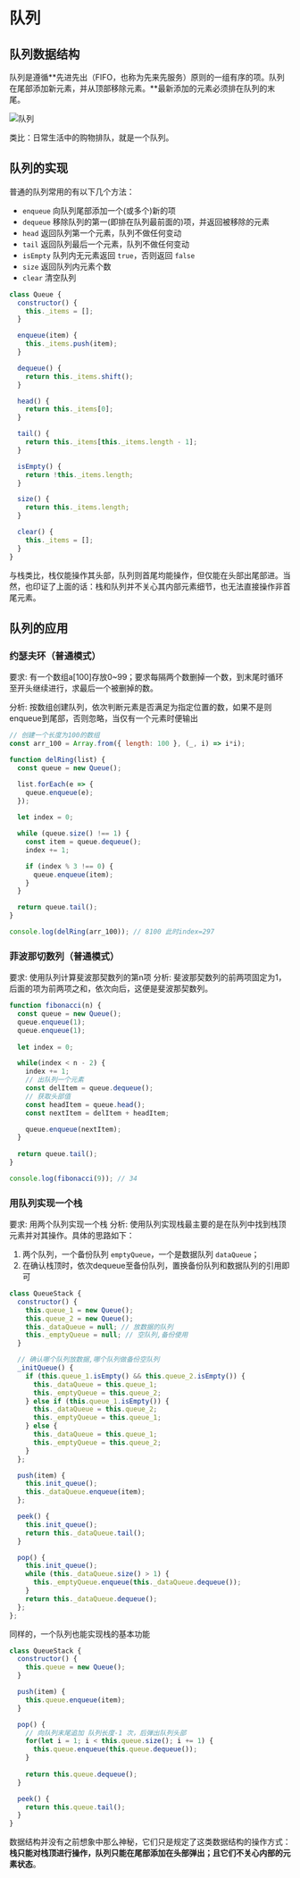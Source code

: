 队列
===

## 队列数据结构
队列是遵循**先进先出（FIFO，也称为先来先服务）原则的一组有序的项。队列在尾部添加新元素，并从顶部移除元素。**最新添加的元素必须排在队列的末尾。

![队列](./images/02.queue.png)

类比：日常生活中的购物排队，就是一个队列。

## 队列的实现
普通的队列常用的有以下几个方法：

- `enqueue` 向队列尾部添加一个(或多个)新的项
- `dequeue` 移除队列的第一(即排在队列最前面的)项，并返回被移除的元素
- `head` 返回队列第一个元素，队列不做任何变动
- `tail` 返回队列最后一个元素，队列不做任何变动
- `isEmpty` 队列内无元素返回 `true`，否则返回 `false`
- `size` 返回队列内元素个数
- `clear` 清空队列

```js
class Queue {
  constructor() {
    this._items = [];
  }

  enqueue(item) {
    this._items.push(item);
  }

  dequeue() {
    return this._items.shift();
  }

  head() {
    return this._items[0];
  }

  tail() {
    return this._items[this._items.length - 1];
  }

  isEmpty() {
    return !this._items.length;
  }

  size() {
    return this._items.length;
  }

  clear() {
    this._items = [];
  }
}
```

与栈类比，栈仅能操作其头部，队列则首尾均能操作，但仅能在头部出尾部进。当然，也印证了上面的话：栈和队列并不关心其内部元素细节，也无法直接操作非首尾元素。

## 队列的应用
### 约瑟夫环（普通模式）
要求: 有一个数组a[100]存放0~99；要求每隔两个数删掉一个数，到末尾时循环至开头继续进行，求最后一个被删掉的数。

分析: 按数组创建队列，依次判断元素是否满足为指定位置的数，如果不是则enqueue到尾部，否则忽略，当仅有一个元素时便输出
```js
// 创建一个长度为100的数组
const arr_100 = Array.from({ length: 100 }, (_, i) => i*i);

function delRing(list) {
  const queue = new Queue();

  list.forEach(e => { 
    queue.enqueue(e); 
  });
  
  let index = 0;

  while (queue.size() !== 1) {
    const item = queue.dequeue();
    index += 1;

    if (index % 3 !== 0) {
      queue.enqueue(item);
    }
  }

  return queue.tail();
}

console.log(delRing(arr_100)); // 8100 此时index=297
```

### 菲波那切数列（普通模式）
要求: 使用队列计算斐波那契数列的第n项
分析: 斐波那契数列的前两项固定为1，后面的项为前两项之和，依次向后，这便是斐波那契数列。
```js
function fibonacci(n) {
  const queue = new Queue();
  queue.enqueue(1);
  queue.enqueue(1);
  
  let index = 0;

  while(index < n - 2) {
    index += 1;
    // 出队列一个元素
    const delItem = queue.dequeue();
    // 获取头部值
    const headItem = queue.head();
    const nextItem = delItem + headItem;

    queue.enqueue(nextItem);
  }
  
  return queue.tail();
}

console.log(fibonacci(9)); // 34
```

### 用队列实现一个栈
要求: 用两个队列实现一个栈
分析: 使用队列实现栈最主要的是在队列中找到栈顶元素并对其操作。具体的思路如下：

1. 两个队列，一个备份队列 `emptyQueue`，一个是数据队列 `dataQueue`；
2. 在确认栈顶时，依次dequeue至备份队列，置换备份队列和数据队列的引用即可

```js
class QueueStack {
  constructor() {
    this.queue_1 = new Queue();
    this.queue_2 = new Queue();
    this._dataQueue = null; // 放数据的队列
    this._emptyQueue = null; // 空队列,备份使用
  }

  // 确认哪个队列放数据,哪个队列做备份空队列
  _initQueue() {
    if (this.queue_1.isEmpty() && this.queue_2.isEmpty()) {
      this._dataQueue = this.queue_1;
      this._emptyQueue = this.queue_2;
    } else if (this.queue_1.isEmpty()) {
      this._dataQueue = this.queue_2;
      this._emptyQueue = this.queue_1;
    } else {
      this._dataQueue = this.queue_1;
      this._emptyQueue = this.queue_2;
    }
  };

  push(item) {
    this.init_queue();
    this._dataQueue.enqueue(item);
  };

  peek() {
    this.init_queue();
    return this._dataQueue.tail();
  }

  pop() {
    this.init_queue();
    while (this._dataQueue.size() > 1) {
      this._emptyQueue.enqueue(this._dataQueue.dequeue());
    }
    return this._dataQueue.dequeue();
  };
};
```

同样的，一个队列也能实现栈的基本功能
```js
class QueueStack {
  constructor() {
    this.queue = new Queue();
  }

  push(item) {
    this.queue.enqueue(item);
  }

  pop() {
    // 向队列末尾追加 队列长度-1 次，后弹出队列头部
    for(let i = 1; i < this.queue.size(); i += 1) {
      this.queue.enqueue(this.queue.dequeue());
    }
    
    return this.queue.dequeue();
  }

  peek() {
    return this.queue.tail();
  }
}
```

数据结构并没有之前想象中那么神秘，它们只是规定了这类数据结构的操作方式：**栈只能对栈顶进行操作，队列只能在尾部添加在头部弹出；且它们不关心内部的元素状态**。
